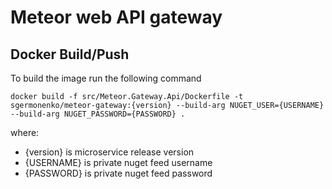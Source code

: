 # Meteor web API gateway

## Docker Build/Push

To build the image run the following command
```shell
docker build -f src/Meteor.Gateway.Api/Dockerfile -t sgermonenko/meteor-gateway:{version} --build-arg NUGET_USER={USERNAME} --build-arg NUGET_PASSWORD={PASSWORD} .
```
where:
- {version} is microservice release version
- {USERNAME} is private nuget feed username
- {PASSWORD} is private nuget feed password

